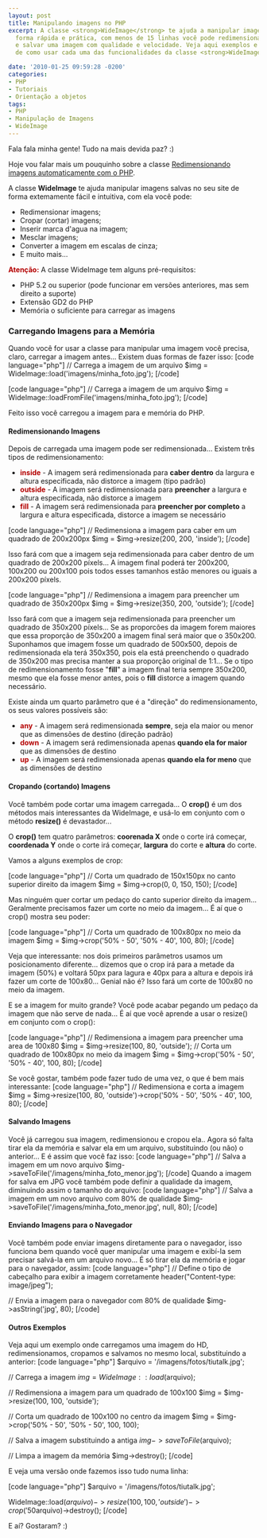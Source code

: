 ```yaml
---
layout: post
title: Manipulando imagens no PHP
excerpt: A classe <strong>WideImage</strong> te ajuda a manipular imagens no PHP de
  forma rápida e prática, com menos de 15 linhas você pode redimensionar, cropar (cortar)
  e salvar uma imagem com qualidade e velocidade. Veja aqui exemplos e explicação
  de como usar cada uma das funcionalidades da classe <strong>WideImage</strong>.

date: '2010-01-25 09:59:28 -0200'
categories:
- PHP
- Tutoriais
- Orientação a objetos
tags:
- PHP
- Manipulação de Imagens
- WideImage
---
```

Fala fala minha gente! Tudo na mais devida paz? :)

Hoje vou falar mais um pouquinho sobre a classe [Redimensionando imagens automaticamente com o PHP](/redimensionando-imagens-automaticamente-com-o-php).

A classe <strong>WideImage</strong> te ajuda manipular imagens salvas no seu site de forma extemamente fácil e intuitiva, com ela você pode:

<ul>
<li>Redimensionar imagens;</li>
<li>Cropar (cortar) imagens;</li>
<li>Inserir marca d'agua na imagem;</li>
<li>Mesclar imagens;</li>
<li>Converter a imagem em escalas de cinza;</li>
<li>E muito mais...</li>
</ul>
<strong style="color: #B40000">Atenção:</strong> A classe WideImage tem alguns pré-requisitos:

<ul>
<li>PHP 5.2 ou superior (pode funcionar em versões anteriores, mas sem direito a suporte)</li>
<li>Extensão GD2 do PHP</li>
<li>Memória o suficiente para carregar as imagens</li>
</ul>

<h3>Carregando Imagens para a Memória</h3>
Quando você for usar a classe para manipular uma imagem você precisa, claro, carregar a imagem antes... Existem duas formas de fazer isso:
[code language="php"]
// Carrega a imagem de um arquivo
$img = WideImage::load('imagens/minha_foto.jpg');
[/code]


[code language="php"]
// Carrega a imagem de um arquivo
$img = WideImage::loadFromFile('imagens/minha_foto.jpg');
[/code]

Feito isso você carregou a imagem para e memória do PHP.


<h4>Redimensionando Imagens</h4>
Depois de carregada uma imagem pode ser redimensionada... Existem três tipos de redimensionamento:

<ul>
<li><strong style="color: #B40000">inside</strong> - A imagem será redimensionada para <strong>caber dentro</strong> da largura e altura especificada, não distorce a imagem (tipo padrão)</li>
<li><strong style="color: #B40000">outside</strong> - A imagem será redimensionada para <strong>preencher</strong> a largura e altura especificada, não distorce a imagem</li>
<li><strong style="color: #B40000">fill</strong> - A imagem será redimensionada para <strong>preencher por completo</strong> a largura e altura especificada, distorce a imagem se necessário</li>
</ul>

[code language="php"]
// Redimensiona a imagem para caber em um quadrado de 200x200px
$img = $img->resize(200, 200, 'inside');
[/code]

Isso fará com que a imagem seja redimensionada para caber dentro de um quadrado de 200x200 píxels... A imagem final poderá ter 200x200, 100x200 ou 200x100 pois todos esses tamanhos estão menores ou iguais a 200x200 píxels.


[code language="php"]
// Redimensiona a imagem para preencher um quadrado de 350x200px
$img = $img->resize(350, 200, 'outside');
[/code]

Isso fará com que a imagem seja redimensionada para preencher um quadrado de 350x200 píxels... Se as proporcões da imagem forem maiores que essa proporção de 350x200 a imagem final será maior que o 350x200.
Suponhamos que imagem fosse um quadrado de 500x500, depois de redimensionada ela terá 350x350, pois ela está preenchendo o quadrado de 350x200 mas precisa manter a sua proporção original de 1:1... Se o tipo de redimensionamento fosse "<strong>fill</strong>" a imagem final teria sempre 350x200, mesmo que ela fosse menor antes, pois o <strong>fill</strong> distorce a imagem quando necessário.

Existe ainda um quarto parâmetro que é a "direção" do redimensionamento, os seus valores possíveis são:

<ul>
<li><strong style="color: #B40000">any</strong> - A imagem será redimensionada <strong>sempre</strong>, seja ela maior ou menor que as dimensões de destino (direção padrão)</li>
<li><strong style="color: #B40000">down</strong> - A imagem será redimensionada apenas <strong>quando ela for maior</strong> que as dimensões de destino</li>
<li><strong style="color: #B40000">up</strong> - A imagem será redimensionada apenas <strong>quando ela for meno</strong> que as dimensões de destino</li>
</ul>

<h4>Cropando (cortando) Imagens</h4>
Você também pode cortar uma imagem carregada... O <strong>crop()</strong> é um dos métodos mais interessantes da WideImage, e usá-lo em conjunto com o método <strong>resize()</strong> é devastador...

O <strong>crop()</strong> tem quatro parâmetros: <strong>coorenada X</strong> onde o corte irá começar, <strong>coordenada Y</strong> onde o corte irá começar, <strong>largura</strong> do corte e <strong>altura</strong> do corte.

Vamos a alguns exemplos de crop:


[code language="php"]
// Corta um quadrado de 150x150px no canto superior direito da imagem
$img = $img->crop(0, 0, 150, 150);
[/code]

Mas ninguém quer cortar um pedaço do canto superior direito da imagem... Geralmente precisamos fazer um corte no meio da imagem... É aí que o crop() mostra seu poder:


[code language="php"]
// Corta um quadrado de 100x80px no meio da imagem
$img = $img->crop('50% - 50', '50% - 40', 100, 80);
[/code]

Veja que interessante: nos dois primeiros parâmetros usamos um posicionamento diferente... dizemos que o crop irá para a metade da imagem (50%) e voltará 50px para lagura e 40px para a altura e depois irá fazer um corte de 100x80... Genial não é? Isso fará um corte de 100x80 no meio da imagem.

E se a imagem for muito grande? Você pode acabar pegando um pedaço da imagem que não serve de nada... É aí que você aprende a usar o resize() em conjunto com o crop():


[code language="php"]
// Redimensiona a imagem para preencher uma area de 100x80
$img = $img->resize(100, 80, 'outside');
// Corta um quadrado de 100x80px no meio da imagem
$img = $img->crop('50% - 50', '50% - 40', 100, 80);
[/code]

Se você gostar, também pode fazer tudo de uma vez, o que é bem mais interessante:
[code language="php"]
// Redimensiona e corta a imagem
$img = $img->resize(100, 80, 'outside')->crop('50% - 50', '50% - 40', 100, 80);
[/code]


<h4>Salvando Imagens</h4>
Você já carregou sua imagem, redimensionou e cropou ela.. Agora só falta tirar ela da memória e salvar ela em um arquivo, substituindo (ou não) o anterior... E é assim que você faz isso:
[code language="php"]
// Salva a imagem em um novo arquivo
$img->saveToFile('/imagens/minha_foto_menor.jpg');
[/code]
Quando a imagem for salva em JPG você também pode definir a qualidade da imagem, diminuindo assim o tamanho do arquivo:
[code language="php"]
// Salva a imagem em um novo arquivo com 80% de qualidade
$img->saveToFile('/imagens/minha_foto_menor.jpg', null, 80);
[/code]

<h4>Enviando Imagens para o Navegador</h4>
Você também pode enviar imagens diretamente para o navegador, isso funciona bem quando você quer manipular uma imagem e exibí-la sem precisar salvá-la em um arquivo novo... É só tirar ela da memória e jogar para o navegador, assim:
[code language="php"]
// Define o tipo de cabeçalho para exibir a imagem corretamente
header("Content-type: image/jpeg");

// Envia a imagem para o navegador com 80% de qualidade
$img->asString('jpg', 80);
[/code]

<h4>Outros Exemplos</h4>
Veja aqui um exemplo onde carregamos uma imagem do HD, redimensionamos, cropamos e salvamos no mesmo local, substituindo a anterior:
[code language="php"]
$arquivo = '/imagens/fotos/tiutalk.jpg';

// Carrega a imagem
$img = WideImage::load($arquivo);

// Redimensiona a imagem para um quadrado de 100x100
$img = $img->resize(100, 100, 'outside');

// Corta um quadrado de 100x100 no centro da imagem
$img = $img->crop('50% - 50', '50% - 50', 100, 100);

// Salva a imagem substituindo a antiga
$img->saveToFile($arquivo);

// Limpa a imagem da memória
$img->destroy();
[/code]

E veja uma versão onde fazemos isso tudo numa linha:


[code language="php"]
$arquivo = '/imagens/fotos/tiutalk.jpg';

WideImage::load($arquivo)->resize(100, 100, 'outside')->crop('50% - 50', '50% - 50', 100, 100)->saveToFile($arquivo)->destroy();
[/code]

E aí? Gostaram? :)

